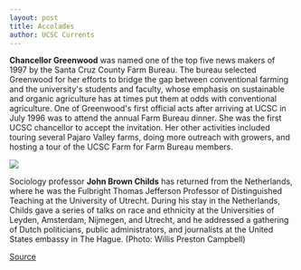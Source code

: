 ```yaml
---
layout: post
title: Accolades
author: UCSC Currents
---
```


**Chancellor Greenwood** was named one of the top five news makers of 1997 by the Santa Cruz County Farm Bureau. The bureau selected Greenwood for her efforts to bridge the gap between conventional farming and the university's students and faculty, whose emphasis on sustainable and organic agriculture has at times put them at odds with conventional agriculture. One of Greenwood's first official acts after arriving at UCSC in July 1996 was to attend the annual Farm Bureau dinner. She was the first UCSC chancellor to accept the invitation. Her other activities included touring several Pajaro Valley farms, doing more outreach with growers, and hosting a tour of the UCSC Farm for Farm Bureau members.

![][2]

Sociology professor **John Brown Childs** has returned from the Netherlands, where he was the Fulbright Thomas Jefferson Professor of Distinguished Teaching at the University of Utrecht. During his stay in the Netherlands, Childs gave a series of talks on race and ethnicity at the Universities of Leyden, Amsterdam, Nijmegen, and Utrecht, and he addressed a gathering of Dutch politicians, public administrators, and journalists at the United States embassy in The Hague. (Photo: Willis Preston Campbell)

[2]: http://www1.ucsc.edu/oncampus/art/childs_john_brown.gif

[Source](http://www1.ucsc.edu/oncampus/currents/97-98/01-19/accolades.htm "Permalink to Accolades: 01-19-98")
